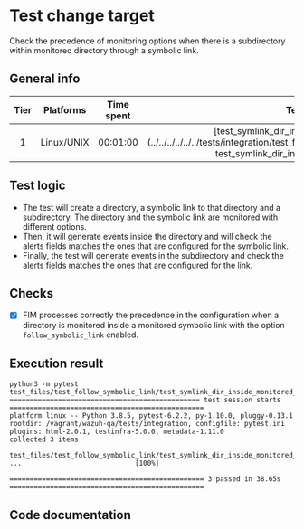 # Test change target

Check the precedence of monitoring options when there is a subdirectory within monitored directory through a symbolic link.
## General info

| Tier | Platforms | Time spent| Test file |
|:--:|:--:|:--:|:--:|
| 1 | Linux/UNIX | 00:01:00 | [test_symlink_dir_inside_monitored_dir.py](../../../../../../tests/integration/test_fim/test_files/test_follow_symbolic_link/ test_symlink_dir_inside_monitored_dir.py)|

## Test logic

- The test will create a directory, a symbolic link to that directory and a subdirectory. The directory and the symbolic link are monitored with different options.
- Then, it will generate events inside the directory and will check the alerts fields matches the ones that are configured for the symbolic link.
- Finally, the test will generate events in the subdirectory and check the alerts fields matches the ones that are configured for the link.
## Checks

- [x] FIM processes correctly the precedence in the configuration when a directory is monitored inside a monitored symbolic link with the option `follow_symbolic_link` enabled.

## Execution result

```
python3 -m pytest test_files/test_follow_symbolic_link/test_symlink_dir_inside_monitored_dir.py
=============================================== test session starts ================================================
platform linux -- Python 3.8.5, pytest-6.2.2, py-1.10.0, pluggy-0.13.1
rootdir: /vagrant/wazuh-qa/tests/integration, configfile: pytest.ini
plugins: html-2.0.1, testinfra-5.0.0, metadata-1.11.0
collected 3 items

test_files/test_follow_symbolic_link/test_symlink_dir_inside_monitored_dir.py ...                            [100%]

================================================ 3 passed in 38.65s ================================================
```

## Code documentation

<!-- ::: tests.integration.test_fim.test_files.test_follow_symbolic_link.test_symlink_dir_inside_monitored_dir -->
